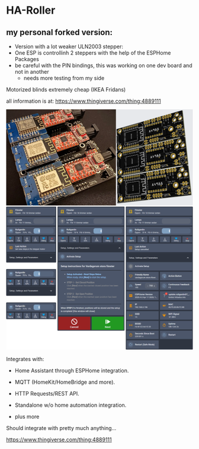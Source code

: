 # HA-Roller

## my personal forked version:


- Version with a lot weaker ULN2003 stepper:
- One ESP is controllinh 2 steppers with the help of the ESPHome Packages
- be careful with the PIN bindings, this was working on one dev board and not in another
    - needs more testing from my side


Motorized blinds extremely cheap (IKEA Fridans)

all information is at: https://www.thingiverse.com/thing:4889111

![Optional PCB](https://github.com/R34LiAM/HA-Roller/blob/main/pcb/PCB.png?raw=true)
![Home Assistant](https://github.com/R34LiAM/HA-Roller/blob/main/pcb/HA.png?raw=true)


Integrates with:

+ Home Assistant through ESPHome integration.

+ MQTT (HomeKit/HomeBridge and more).

+ HTTP Requests/REST API.

+ Standalone w/o home automation integration.

+ plus more


Should integrate with pretty much anything...


https://www.thingiverse.com/thing:4889111

